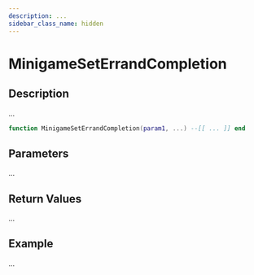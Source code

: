 ```yaml
---
description: ...
sidebar_class_name: hidden
---
```


# MinigameSetErrandCompletion

## Description

...

```lua
function MinigameSetErrandCompletion(param1, ...) --[[ ... ]] end
```

## Parameters

...

## Return Values

...

## Example

...

